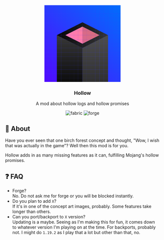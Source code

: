 <br/>

<div align="center">

<a href="https://github.com/CallMeEchoCodes/Hollow"><img src="src/main/resources/assets/hollow/icon.png" alt="Logo" height="250"></a>

### Hollow

A mod about hollow logs and hollow promises

<img alt="fabric" height="40" src="https://cdn.jsdelivr.net/npm/@intergrav/devins-badges@3/assets/compact/supported/fabric_vector.svg">
<img alt="forge" height="40" src="https://cdn.jsdelivr.net/npm/@intergrav/devins-badges@3/assets/compact/unsupported/forge_vector.svg">
</div>

## 📖 About
Have you ever seen that one birch forest concept and thought, "Wow, I wish that was actually in the game"? Well then this mod is for you.

Hollow adds in as many missing features as it can, fulfilling Mojang's hollow promises.

## ❓ FAQ
* Forge? <br/>
No. Do not ask me for forge or you will be blocked instantly.
* Do you plan to add `X`? <br/>
If it's in one of the concept art images, probably. Some features take longer than others.
* Can you port/backport to `X` version? <br/>
Updating is a maybe. Seeing as I'm making this for fun, it comes down to whatever version I'm playing on at the time. For backports, probably not. I might do `1.19.2` as I play that a lot but other than that, no.
